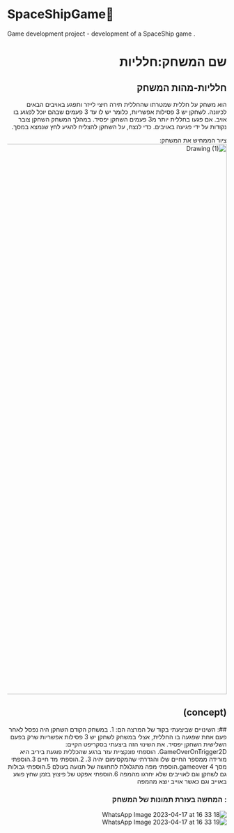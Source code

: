 # SpaceShipGame:rocket:
Game development project - development of a SpaceShip game .
<div dir='rtl' lang='he'>

# שם המשחק:חלליות


## חלליות-מהות המשחק
הוא משחק על חללית שמטרתו שהחללית תירה חיצי לייזר ותפגע באויבים הבאים לכיוונה. לשחקן יש 3 פסילות אפשריות, כלומר יש לו עד 3 פעמים שבהם יוכל לפגוע בו אויב.
אם פגעו בחללית יותר מ3 פעמים השחקן יפסיד. במהלך המשחק השחקן צובר נקודות על ידי פגיעה באויבים. כדי לנצח, על השחקן להצליח להגיע לחץ שנמצא במסך.

 
ציור הממחיש את המשחק:
 <img width="1260" alt="Drawing (1)" src="https://user-images.githubusercontent.com/73976733/226731770-e942f30e-79f0-457a-ab12-7250f4c1b25a.png">

(concept) 
---


##: השינויים שביצעתי בקוד של המרצה הם:
1.
במשחק הקודם השחקן היה נפסל לאחר פעם אחת שפגעה בו החללית, אצלי במשחק לשחקן יש 3 פסילות אפשריות שרק בפעם השלישית השחקן יפסיד. את השינוי הזה ביצעתי בסקריפט הקיים: GameOverOnTrigger2D. הוספתי פונקציית עזר ברגע שהכללית פוגעת ביריב היא מורידה ממספר החיים שלו והגדרתי שהמקסימום יהיה 3.
2.הוספתי מד חיים 
3.הוספתי מסך gameover
4.הוספתי מפה מתגלגלת לתחושה של תנועה בעולם
5.הוספתי גבולות גם לשחקן וגם לאוייבים שלא יחרגו מהמפה 
6.הוספתי אפקט של פיצוץ בזמן שחץ פוגע באוייב וגם כאשר אוייב יוצא מהמפה



### : המחשה בעזרת תמונות של המשחק

![WhatsApp Image 2023-04-17 at 16 33 18](https://user-images.githubusercontent.com/73976733/232500075-a40c7094-7a6a-425d-ae6d-a8b2e0d51cfd.jpeg)
![WhatsApp Image 2023-04-17 at 16 33 19](https://user-images.githubusercontent.com/73976733/232500081-8fb4b6ce-c07c-41f6-84da-9d425bdf9855.jpeg)


</div>
